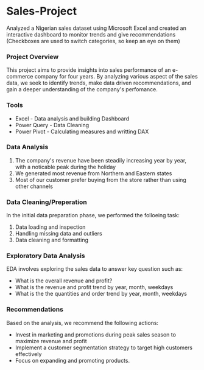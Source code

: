 # Sales-Project
Analyzed a Nigerian sales dataset using Microsoft Excel and created an interactive dashboard to monitor trends and give recommendations (Checkboxes are used to switch categories, so keep an eye on them)

### Project Overview

This project aims to provide insights into sales performance of an e-commerce company for four years.
By analyzing various aspect of the sales data, we seek to identify trends, make data driven recommendations, and gain a deeper understanding of the company's perfomance.

### Tools

- Excel - Data analysis and building Dashboard
- Power Query - Data Cleaning
- Power Pivot - Calculating measures and writting DAX

### Data Analysis

1. The company's revenue have been steadily increasing year by year, with a noticable peak during the holiday
2. We generated most revenue from Northern and Eastern states
3. Most of our customer prefer buying from the store rather than using other channels


### Data Cleaning/Preperation

In the initial data preparation phase, we performed the folloeing task:

1. Data loading and inspection
2. Handling missing data and outliers
3. Data cleaning and formatting


### Exploratory Data Analysis

EDA involves exploring the sales data to answer key question such as:

- What is the overall revenue and profit?
- What is the revenue and profit trend by year, month, weekdays
- What is the the quantities and order trend by year, month, weekdays


### Recommendations  

Based on the analysis, we recommend the following actions:

- Invest in marketing and promotions during peak sales season to maximize revenue and profit
- Implement a customer segmentation strategy to target high customers effectively
- Focus on expanding and promoting products.
